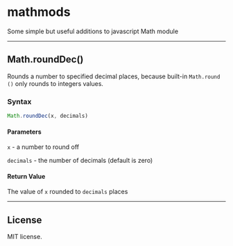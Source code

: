 # mathmods

Some simple but useful additions to javascript Math module

---

## Math.roundDec()


Rounds a number to specified decimal places, because built-in `Math.round
()` only rounds to integers values.

### Syntax

```js
Math.roundDec(x, decimals)
```

#### Parameters
`x` - a number to round off

`decimals` - the number of decimals (default is zero)

#### Return Value
The value of `x` rounded to `decimals` places

---

## License

MIT license.
